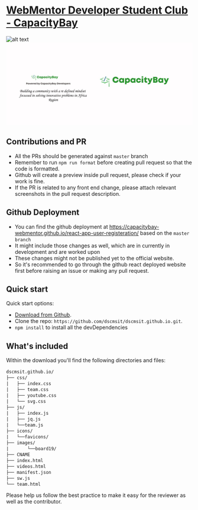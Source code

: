 # [WebMentor Developer Student Club - CapacityBay](https://capacitybay-webmentor.github.io/react-app-user-registeration/)

<!-- https://github.com/dscmsit/dscmsit/blob/master/images/HomePageForREADME.jpg?raw=true -->

![alt text](git-banner2.png"CapacityBay")
<img src="git-banner2.jpg">

## Contributions and PR

- All the PRs should be generated against `master` branch
- Remember to run `npm run format` before creating pull request so that the code is formatted.
- Github will create a preview inside pull request, please check if your work is fine.
- If the PR is related to any front end change, please attach relevant screenshots in the pull request description.

## Github Deployment

- You can find the github deployment at https://capacitybay-webmentor.github.io/react-app-user-registeration/ based on the `master branch`
- It might include those changes as well, which are in currently in development and are worked upon
- These changes might not be published yet to the official website.
- So it's recommended to go through the github react deployed website first before raising an issue or making any pull request.

## Quick start

Quick start options:

- [Download from Github](https://capacitybay-webmentor.github.io/react-app-user-registeration/).
- Clone the repo: `https://github.com/dscmsit/dscmsit.github.io.git`.
- `npm install` to install all the devDependencies

## What's included

Within the download you'll find the following directories and files:

```
dscmsit.github.io/
├── css/
|   ├── index.css
|   ├── team.css
|   ├── youtube.css
|   └── svg.css
├── js/
|   ├── index.js
|   ├── jq.js
|   └──team.js
├── icons/
|   └──favicons/
├── images/
|       └──board19/
├── CNAME
├── index.html
├── videos.html
├── manifest.json
├── sw.js
└── team.html

```

Please help us follow the best practice to make it easy for the reviewer as well as the contributor.
